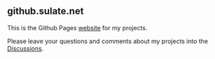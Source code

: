 ## github.sulate.net

This is the Github Pages [website](https://github.sulate.net/) for my projects.

Please leave your questions and comments about my projects into the [Discussions](/sulate/sulate.github.io/discussions).


